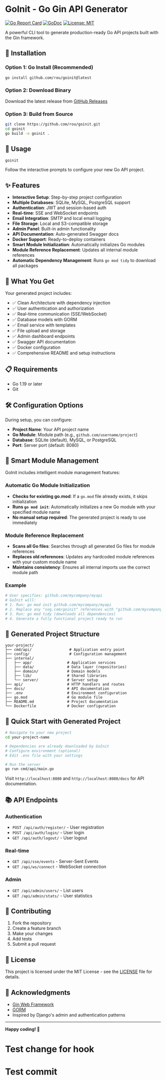 # GoInit - Go Gin API Generator

[![Go Report Card](https://goreportcard.com/badge/github.com/rou/goinit)](https://goreportcard.com/report/github.com/rou/goinit)
[![GoDoc](https://godoc.org/github.com/rou/goinit?status.svg)](https://godoc.org/github.com/rou/goinit)
[![License: MIT](https://img.shields.io/badge/License-MIT-yellow.svg)](https://opensource.org/licenses/MIT)

A powerful CLI tool to generate production-ready Go API projects built with the Gin framework.

## 🚀 Installation

### Option 1: Go Install (Recommended)

```bash
go install github.com/rou/goinit@latest
```

### Option 2: Download Binary

Download the latest release from [GitHub Releases](https://github.com/rou/goinit/releases)

### Option 3: Build from Source

```bash
git clone https://github.com/rou/goinit.git
cd goinit
go build -o goinit .
```

## 📖 Usage

```bash
goinit
```

Follow the interactive prompts to configure your new Go API project.

## ✨ Features

- **Interactive Setup**: Step-by-step project configuration
- **Multiple Databases**: SQLite, MySQL, PostgreSQL support
- **Authentication**: JWT and session-based auth
- **Real-time**: SSE and WebSocket endpoints
- **Email Integration**: SMTP and local email logging
- **File Storage**: Local and S3-compatible storage
- **Admin Panel**: Built-in admin functionality
- **API Documentation**: Auto-generated Swagger docs
- **Docker Support**: Ready-to-deploy containers
- **Smart Module Initialization**: Automatically initializes Go modules
- **Module Reference Replacement**: Updates all internal module references
- **Automatic Dependency Management**: Runs `go mod tidy` to download all packages

## 🎯 What You Get

Your generated project includes:

- ✅ Clean Architecture with dependency injection
- ✅ User authentication and authorization
- ✅ Real-time communication (SSE/WebSocket)
- ✅ Database models with GORM
- ✅ Email service with templates
- ✅ File upload and storage
- ✅ Admin dashboard endpoints
- ✅ Swagger API documentation
- ✅ Docker configuration
- ✅ Comprehensive README and setup instructions

## 📋 Requirements

- Go 1.19 or later
- Git

## 🛠️ Configuration Options

During setup, you can configure:

- **Project Name**: Your API project name
- **Go Module**: Module path (e.g., `github.com/username/project`)
- **Database**: SQLite (default), MySQL, or PostgreSQL
- **Port**: Server port (default: 8080)

## 🔧 Smart Module Management

GoInit includes intelligent module management features:

### Automatic Go Module Initialization

- **Checks for existing go.mod**: If a `go.mod` file already exists, it skips initialization
- **Runs `go mod init`**: Automatically initializes a new Go module with your specified module name
- **No manual setup required**: The generated project is ready to use immediately

### Module Reference Replacement

- **Scans all Go files**: Searches through all generated Go files for module references
- **Replaces old references**: Updates any hardcoded module references with your custom module name
- **Maintains consistency**: Ensures all internal imports use the correct module path

### Example

```bash
# User specifies: github.com/mycompany/myapi
# GoInit will:
# 1. Run: go mod init github.com/mycompany/myapi
# 2. Replace any "sog.com/goinit" references with "github.com/mycompany/myapi"
# 3. Run: go mod tidy (downloads all dependencies)
# 4. Generate a fully functional project ready to run
```

## 📁 Generated Project Structure

```
your-project/
├── cmd/api/                 # Application entry point
├── config/                  # Configuration management
├── internal/
│   ├── app/                # Application services
│   ├── data/               # Data layer (repositories)
│   ├── domain/             # Domain models
│   ├── lib/                # Shared libraries
│   └── server/             # Server setup
├── api/                    # HTTP handlers and routes
├── docs/                   # API documentation
├── .env                    # Environment configuration
├── go.mod                  # Go module file
├── README.md               # Project documentation
└── Dockerfile              # Docker configuration
```

## 🚀 Quick Start with Generated Project

```bash
# Navigate to your new project
cd your-project-name

# Dependencies are already downloaded by GoInit
# Configure environment (optional)
# Edit .env file with your settings

# Run the server
go run cmd/api/main.go
```

Visit `http://localhost:8080` and `http://localhost:8080/docs` for API documentation.

## 📚 API Endpoints

### Authentication

- `POST /api/auth/register/` - User registration
- `POST /api/auth/login/` - User login
- `GET /api/auth/logout/` - User logout

### Real-time

- `GET /api/sse/events` - Server-Sent Events
- `GET /api/ws/connect` - WebSocket connection

### Admin

- `GET /api/admin/users/` - List users
- `GET /api/admin/stats/` - User statistics

## 🤝 Contributing

1. Fork the repository
2. Create a feature branch
3. Make your changes
4. Add tests
5. Submit a pull request

## 📄 License

This project is licensed under the MIT License - see the [LICENSE](LICENSE) file for details.

## 🙏 Acknowledgments

- [Gin Web Framework](https://gin-gonic.com/)
- [GORM](https://gorm.io/)
- Inspired by Django's admin and authentication patterns

---

**Happy coding! 🎉**
# Test change for hook
# Test commit
